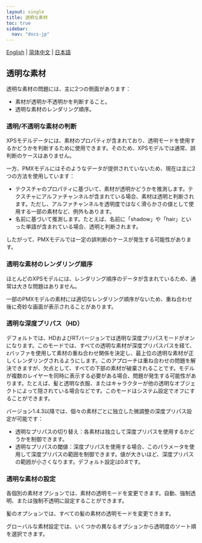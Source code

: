 ```yaml
---
layout: single
title: 透明な素材
toc: true
sidebar:
  nav: "docs-jp"
---
```

[English](/dancexr/features/transparency) | [简体中文](/zh/dancexr/features/transparency) | [日本語](/jp/dancexr/features/transparency)


## 透明な素材

透明な素材の問題には、主に2つの側面があります：

* 素材が透明か不透明かを判断すること。
* 透明な素材のレンダリング順序。

### 透明/不透明な素材の判断

XPSモデルデータには、素材のプロパティが含まれており、透明モードを使用するかどうかを判断するために使用できます。そのため、XPSモデルでは通常、誤判断のケースはありません。

一方、PMXモデルにはそのようなデータが提供されていないため、現在は主に2つの方法を使用しています：
* テクスチャのプロパティに基づいて、素材が透明かどうかを推測します。テクスチャにアルファチャンネルが含まれている場合、素材は透明と判断されます。ただし、アルファチャンネルを透明度ではなく滑らかさの値として使用する一部の素材など、例外もあります。
* 名前に基づいて推測します。たとえば、名前に「shadow」や「hair」といった単語が含まれている場合、透明と判断されます。

したがって、PMXモデルでは一定の誤判断のケースが発生する可能性があります。

### 透明な素材のレンダリング順序

ほとんどのXPSモデルには、レンダリング順序のデータが含まれているため、通常は大きな問題はありません。

一部のPMXモデルの素材には適切なレンダリング順序がないため、重ね合わせ後に奇妙な画面が表示されることがあります。

### 透明な深度プリパス（HD）

デフォルトでは、HDおよびRTバージョンでは透明な深度プリパスモードがオンになります。このモードでは、すべての透明な素材が深度プリパスパスを経て、zバッファを使用して素材の重ね合わせ関係を決定し、最上位の透明な素材が正しくレンダリングされるようにします。このアプローチは重ね合わせの問題を解決できますが、欠点として、すべての下部の素材が破棄されることです。モデルが複数のレイヤーを同時に表示する必要がある場合、問題が発生する可能性があります。たとえば、髪と透明な衣服、またはキャラクターが他の透明なオブジェクトによって隠されている場合などです。このモードはシステム設定でオフにすることができます。

バージョン1.4.3以降では、個々の素材ごとに独立した微調整の深度プリパス設定が可能です：

* 透明なプリパスの切り替え：各素材は独立して深度プリパスを使用するかどうかを制御できます。
* 透明なプリパスの閾値：深度プリパスを使用する場合、このパラメータを使用して深度プリパスの範囲を制御できます。値が大きいほど、深度プリパスの範囲が小さくなります。デフォルト設定は0.8です。

### 透明な素材の設定

各個別の素材オプションでは、素材の透明モードを変更できます。自動、強制透明、または強制不透明に設定することができます。

髪のオプションでは、すべての髪の素材の透明モードを変更できます。

グローバルな素材設定では、いくつかの異なるオプションから透明度のソート順を選択できます。